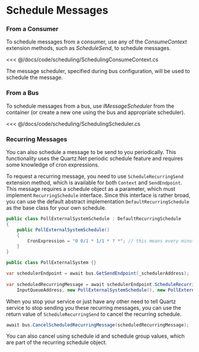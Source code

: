 # Schedule Messages

### From a Consumer

To schedule messages from a consumer, use any of the _ConsumeContext_ extension methods, such as _ScheduleSend_, to schedule messages.

<<< @/docs/code/scheduling/SchedulingConsumeContext.cs

The message scheduler, specified during bus configuration, will be used to schedule the message.

### From a Bus

To schedule messages from a bus, use _IMessageScheduler_ from the container (or create a new one using the bus and appropriate scheduler).

<<< @/docs/code/scheduling/SchedulingScheduler.cs

### Recurring Messages

You can also schedule a message to be send to you periodically. This functionality uses the Quartz.Net periodic 
schedule feature and requires some knowledge of cron expressions.

To request a recurring message, you need to use `ScheduleRecurringSend` extension method, which is available 
for both `Context` and `SendEndpoint`. This message requires a schedule object as a parameter, which must 
implement `RecurringSchedule` interface. Since this interface is rather broad, you can use the default 
abstract implementation `DefaultRecurringSchedule` as the base class for your own schedule.

```csharp
public class PollExternalSystemSchedule : DefaultRecurringSchedule
{
    public PollExternalSystemSchedule()
    {
        CronExpression = "0 0/1 * 1/1 * ? *"; // this means every minute
    }
}

public class PollExternalSystem {}
```

```csharp
var schedulerEndpoint = await bus.GetSendEndpoint(_schedulerAddress);
    
var scheduledRecurringMessage = await schedulerEndpoint.ScheduleRecurringSend(
    InputQueueAddress, new PollExternalSystemSchedule(), new PollExternalSystem());
```

When you stop your service or just have any other need to tell Quartz service to stop sending you 
these recurring messages, you can use the return value of `ScheduleRecurringSend` to cancel the recurring schedule.

```csharp
await bus.CancelScheduledRecurringMessage(scheduledRecurringMessage);
```

You can also cancel using schedule id and schedule group values, which are part of the recurring schedule object.
